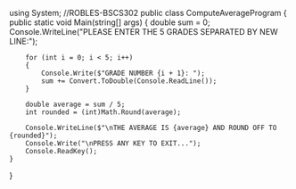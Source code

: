 using System;
//ROBLES-BSCS302
public class ComputeAverageProgram
{
    public static void Main(string[] args)
    {
        double sum = 0;
        Console.WriteLine("PLEASE ENTER THE 5 GRADES SEPARATED BY NEW LINE:");

        for (int i = 0; i < 5; i++)
        {
            Console.Write($"GRADE NUMBER {i + 1}: ");
            sum += Convert.ToDouble(Console.ReadLine());
        }

        double average = sum / 5;
        int rounded = (int)Math.Round(average);

        Console.WriteLine($"\nTHE AVERAGE IS {average} AND ROUND OFF TO {rounded}");
        Console.Write("\nPRESS ANY KEY TO EXIT...");
        Console.ReadKey();
    }
}
